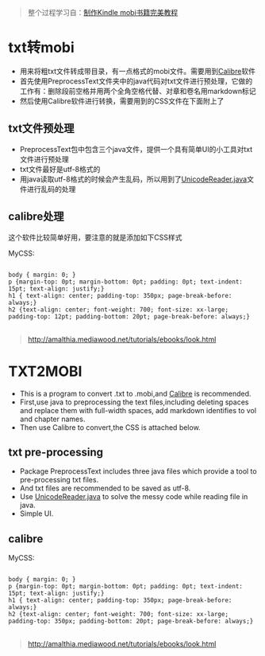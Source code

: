 > 整个过程学习自：[制作Kindle mobi书籍完美教程](https://www.douban.com/note/194849341/)

# txt转mobi
- 用来将粗txt文件转成带目录，有一点格式的mobi文件。需要用到[Calibre](https://calibre-ebook.com/download)软件
- 首先使用PreprocessText文件夹中的java代码对txt文件进行预处理，它做的工作有：删除段前空格并用两个全角空格代替、对章和卷名用markdown标记
- 然后使用Calibre软件进行转换，需要用到的CSS文件在下面附上了
 
## txt文件预处理
- PreprocessText包中包含三个java文件，提供一个具有简单UI的小工具对txt文件进行预处理
- txt文件最好是utf-8格式的
- 用java读取utf-8格式的时候会产生乱码，所以用到了[UnicodeReader.java](http://akini.mbnet.fi/java/unicodereader/UnicodeReader.java.txt)文件进行乱码的处理

## calibre处理
这个软件比较简单好用，要注意的就是添加如下CSS样式

MyCSS:
<pre>
<code>
body { margin: 0; }
p {margin-top: 0pt; margin-bottom: 0pt; padding: 0pt; text-indent: 15pt; text-align: justify;}
h1 { text-align: center; padding-top: 350px; page-break-before: always;}
h2 {text-align: center; font-weight: 700; font-size: xx-large; padding-top: 12pt; padding-bottom: 20pt; page-break-before: always;}
</code>
</pre>
> http://amalthia.mediawood.net/tutorials/ebooks/look.html


# TXT2MOBI
- This is a program to convert .txt to .mobi,and [Calibre](https://calibre-ebook.com/download) is recommended.
- First,use java to preprocessing the text files,including deleting spaces and replace them with full-width spaces, add markdown identifies to vol and chapter names.
- Then use Calibre to convert,the CSS is attached below.

## txt pre-processing
- Package PreprocessText includes three java files which provide a tool to pre-processing txt files.
- And txt files are recommended to be saved as utf-8.
- Use [UnicodeReader.java](http://akini.mbnet.fi/java/unicodereader/UnicodeReader.java.txt) to solve the messy code while reading file in java.
- Simple UI.
 
## calibre 
MyCSS:
<pre>
<code>
body { margin: 0; }
p {margin-top: 0pt; margin-bottom: 0pt; padding: 0pt; text-indent: 15pt; text-align: justify;}
h1 { text-align: center; padding-top: 350px; page-break-before: always;}
h2 {text-align: center; font-weight: 700; font-size: xx-large; padding-top: 350px; padding-bottom: 20pt; page-break-before: always;}
</code>
</pre>
> http://amalthia.mediawood.net/tutorials/ebooks/look.html
